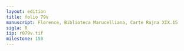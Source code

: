 ```yaml
---
layout: edition
title: folio 79v
manuscript: Florence, Biblioteca Marucelliana, Carte Rajna XIX.15
sigla: R
iip: r079v.tif
milestone: 158
---
```

